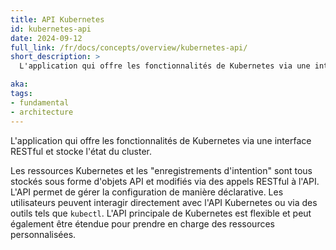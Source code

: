 ```yaml
---
title: API Kubernetes
id: kubernetes-api
date: 2024-09-12
full_link: /fr/docs/concepts/overview/kubernetes-api/
short_description: >
  L'application qui offre les fonctionnalités de Kubernetes via une interface RESTful et stocke l'état du cluster.

aka: 
tags:
- fundamental
- architecture
---
```

 L'application qui offre les fonctionnalités de Kubernetes via une interface RESTful et stocke l'état du cluster.

<!--more--> 

Les ressources Kubernetes et les "enregistrements d'intention" sont tous stockés sous forme d'objets API et modifiés via des appels RESTful à l'API. L'API permet de gérer la configuration de manière déclarative. Les utilisateurs peuvent interagir directement avec l'API Kubernetes ou via des outils tels que `kubectl`. L'API principale de Kubernetes est flexible et peut également être étendue pour prendre en charge des ressources personnalisées.

